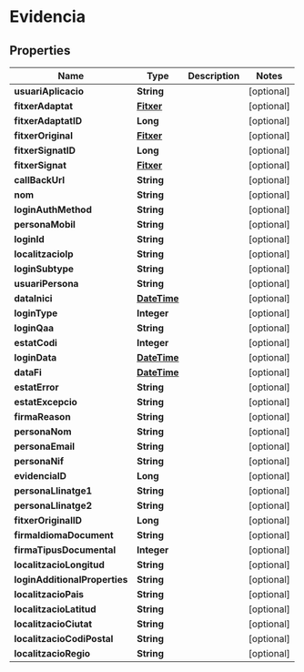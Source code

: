 # Evidencia

## Properties
Name | Type | Description | Notes
------------ | ------------- | ------------- | -------------
**usuariAplicacio** | **String** |  |  [optional]
**fitxerAdaptat** | [**Fitxer**](Fitxer.md) |  |  [optional]
**fitxerAdaptatID** | **Long** |  |  [optional]
**fitxerOriginal** | [**Fitxer**](Fitxer.md) |  |  [optional]
**fitxerSignatID** | **Long** |  |  [optional]
**fitxerSignat** | [**Fitxer**](Fitxer.md) |  |  [optional]
**callBackUrl** | **String** |  |  [optional]
**nom** | **String** |  |  [optional]
**loginAuthMethod** | **String** |  |  [optional]
**personaMobil** | **String** |  |  [optional]
**loginId** | **String** |  |  [optional]
**localitzacioIp** | **String** |  |  [optional]
**loginSubtype** | **String** |  |  [optional]
**usuariPersona** | **String** |  |  [optional]
**dataInici** | [**DateTime**](DateTime.md) |  |  [optional]
**loginType** | **Integer** |  |  [optional]
**loginQaa** | **String** |  |  [optional]
**estatCodi** | **Integer** |  |  [optional]
**loginData** | [**DateTime**](DateTime.md) |  |  [optional]
**dataFi** | [**DateTime**](DateTime.md) |  |  [optional]
**estatError** | **String** |  |  [optional]
**estatExcepcio** | **String** |  |  [optional]
**firmaReason** | **String** |  |  [optional]
**personaNom** | **String** |  |  [optional]
**personaEmail** | **String** |  |  [optional]
**personaNif** | **String** |  |  [optional]
**evidenciaID** | **Long** |  |  [optional]
**personaLlinatge1** | **String** |  |  [optional]
**personaLlinatge2** | **String** |  |  [optional]
**fitxerOriginalID** | **Long** |  |  [optional]
**firmaIdiomaDocument** | **String** |  |  [optional]
**firmaTipusDocumental** | **Integer** |  |  [optional]
**localitzacioLongitud** | **String** |  |  [optional]
**loginAdditionalProperties** | **String** |  |  [optional]
**localitzacioPais** | **String** |  |  [optional]
**localitzacioLatitud** | **String** |  |  [optional]
**localitzacioCiutat** | **String** |  |  [optional]
**localitzacioCodiPostal** | **String** |  |  [optional]
**localitzacioRegio** | **String** |  |  [optional]
